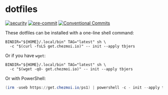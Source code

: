 # dotfiles

[![security](https://github.com/tbjers/dotfiles/actions/workflows/security.yml/badge.svg)](https://github.com/tbjers/dotfiles/actions/workflows/security.yml)
[![pre-commit](https://img.shields.io/badge/pre--commit-enabled-brightgreen?logo=pre-commit&logoColor=white)](https://github.com/pre-commit/pre-commit)
[![Conventional Commits](https://img.shields.io/badge/Conventional%20Commits-1.0.0-%23FE5196?logo=conventionalcommits&logoColor=white)](https://conventionalcommits.org)

These dotfiles can be installed with a one-line shell command:

```shell
BINDIR="${HOME}/.local/bin" TAG="latest" sh \
  -c "$(curl -fsLS get.chezmoi.io)" -- init --apply tbjers
```

Or if you have `wget`:

```shell
BINDIR="${HOME}/.local/bin" TAG="latest" sh \
  -c "$(wget -qO- get.chezmoi.io)" -- init --apply tbjers
```

Or with PowerShell:

```powershell
(irm -useb https://get.chezmoi.io/ps1) | powershell -c - init --apply tbjers
```
